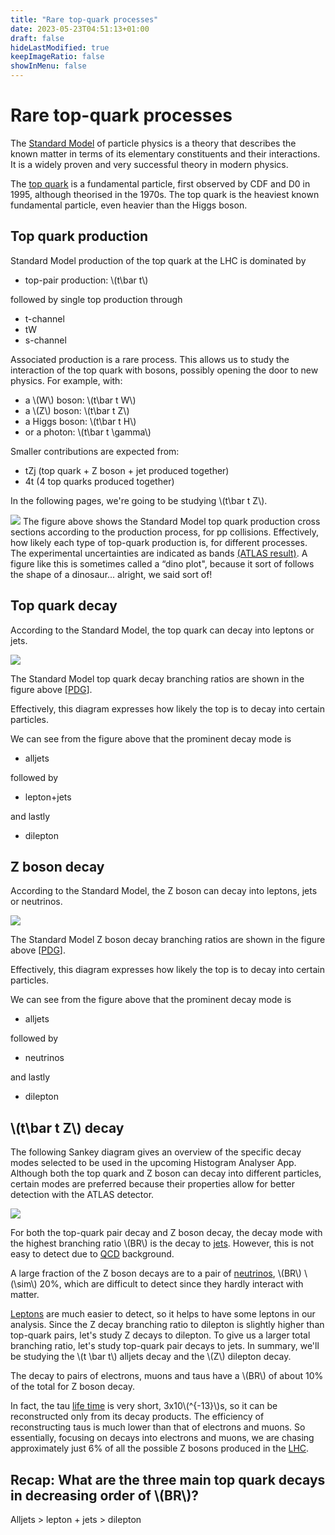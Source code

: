 ```yaml
---
title: "Rare top-quark processes"
date: 2023-05-23T04:51:13+01:00
draft: false
hideLastModified: true
keepImageRatio: false
showInMenu: false
---
```


# Rare top-quark processes

The [Standard Model](http://atlas.cern/discover/physics) of particle physics is a theory that describes the known matter in terms of its elementary constituents and their interactions. It is a widely proven and very successful theory in modern physics.  

The [top quark](https://en.wikipedia.org/wiki/Top_quark) is a fundamental particle, first observed by CDF and D0 in 1995, although theorised in the 1970s. The top quark is the heaviest known fundamental particle, even heavier than the Higgs boson.

## Top quark production

Standard Model production of the top quark at the LHC is dominated by

* top-pair production: \\(t\bar t\\)

followed by single top production through  

* t-channel
* tW
* s-channel

Associated production is a rare process. This allows us to study the interaction of the top quark with bosons, possibly opening the door to new physics. For example, with:

* a \\(W\\) boson: \\(t\bar t W\\)
* a \\(Z\\) boson: \\(t\bar t Z\\)
* a Higgs boson: \\(t\bar t H\\)
* or a photon: \\(t\bar t \gamma\\)

Smaller contributions are expected from:

* tZj (top quark + Z boson + jet produced together)
* 4t (4 top quarks produced together)

In the following pages, we're going to be studying \\(t\bar t Z\\).

![](images/top-cross-sections.png)
The figure above shows the Standard Model top quark production cross sections according to the production process, for pp collisions. Effectively, how likely each type of top-quark production is, for different processes.  The experimental uncertainties are indicated as bands [(ATLAS result)](https://atlas.web.cern.ch/Atlas/GROUPS/PHYSICS/PUBNOTES/ATL-PHYS-PUB-2020-012/). A figure like this is sometimes called a “dino plot", because it sort of follows the shape of a dinosaur... alright, we said sort of!



## Top quark decay

According to the Standard Model, the top quark can decay into leptons or jets. 


![](images/tt_BR.png)

The Standard Model top quark decay branching ratios are shown in the figure above [[PDG](https://pdg.lbl.gov/2019/reviews/rpp2019-rev-top-quark.pdf)].  

Effectively, this diagram expresses how likely the top is to decay into certain particles.

We can see from the figure above that the prominent decay mode is

* alljets

followed by

* lepton+jets

and lastly

* dilepton


## Z boson decay

According to the Standard Model, the Z boson can decay into leptons, jets or neutrinos.


![](images/Z_BR.png)

The Standard Model Z boson decay branching ratios are shown in the figure above [[PDG](https://pdg.lbl.gov/2018/listings/rpp2018-list-z-boson.pdf)].

Effectively, this diagram expresses how likely the top is to decay into certain particles.

We can see from the figure above that the prominent decay mode is

* alljets

followed by

* neutrinos

and lastly

* dilepton


## \\(t\bar t Z\\) decay

The following Sankey diagram gives an overview of the specific decay modes selected to be used in the upcoming Histogram Analyser App. Although both the top quark and Z boson can decay into different particles, certain modes are preferred because their properties allow for better detection with the ATLAS detector.

![](images/1DC_Zboson_ttbar_Decay_Sankey.png)

For both the top-quark pair decay and Z boson decay, the decay mode with the highest branching ratio \\(BR\\) is the decay to [jets](https://en.wikipedia.org/wiki/Jet_(particle_physics)). However, this is not easy to detect due to [QCD](https://en.wikipedia.org/wiki/Quantum_chromodynamics) background.

A large fraction of the Z boson decays are to a pair of [neutrinos](https://en.wikipedia.org/wiki/Neutrino), \\(BR\\) \\(\sim\\) 20%, which are difficult to detect since they hardly interact with matter.

[Leptons](https://en.wikipedia.org/wiki/Lepton) are much easier to detect, so it helps to have some leptons in our analysis. Since the Z decay branching ratio to dilepton is slightly higher than top-quark pairs, let's study Z decays to dilepton. To give us a larger total branching ratio, let's study top-quark pair decays to jets. In summary, we'll be studying the \\(t \bar t\\) alljets decay and the \\(Z\\) dilepton decay.
 
The decay to pairs of electrons, muons and taus have a \\(BR\\) of about 10% of the total for Z boson decay.

In fact, the tau [life time](https://en.wikipedia.org/wiki/Particle_decay) is very short, 3x10\\(^{-13}\\)s, so it can be reconstructed only from its decay products. The efficiency of reconstructing taus is much lower than that of electrons and muons. So essentially, focusing on decays into electrons and muons, we are chasing approximately just 6% of all the possible Z bosons produced in the [LHC](https://en.wikipedia.org/wiki/Large_Hadron_Collider).

## Recap: What are the three main top quark decays in decreasing order of \\(BR\\)?

Alljets > lepton + jets > dilepton
